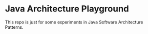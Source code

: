 # Java Architecture Playground

This repo is just for some experiments in Java Software Architecture Patterns.

